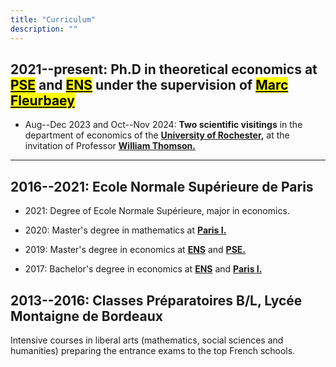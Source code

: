 ```yaml
---
title: "Curriculum"
description: ""
---
```


## 2021--present: Ph.D in theoretical economics at [<mark class="blue">PSE</mark>](https://www.parisschoolofeconomics.eu/en/) and [<mark class="blue">ENS</mark>](https://www.ens.psl.eu/) under the supervision of [<mark class="blue">Marc Fleurbaey</mark>](https://sites.google.com/site/marcfleurbaey/Home)

* Aug--Dec 2023 and Oct--Nov 2024: **Two scientific visitings** in the department of economics of the [<span class="blueText">**University of Rochester,**</span>](https://www.sas.rochester.edu/eco/) at the invitation of Professor [<span class="blueText">**William Thomson.**</span>](https://sites.google.com/view/williamthomson) <br>

---
## 2016--2021: Ecole Normale Supérieure de Paris 

* 2021: Degree of Ecole Normale Supérieure, major in economics. <br>

* 2020: Master's degree in mathematics at [<span class="blueText">**Paris I.**</span>](https://www.pantheonsorbonne.fr/) <br>

* 2019: Master's degree in economics at [<span class="blueText">**ENS**</span>](https://www.ens.psl.eu/) and [<span class="blueText">**PSE.**</span>](https://www.parisschoolofeconomics.eu/en/) <br>

* 2017: Bachelor's degree in economics at [<span class="blueText">**ENS**</span>](https://www.ens.psl.eu/) and [<span class="blueText">**Paris I.**</span>](https://www.pantheonsorbonne.fr/) <br>

## 2013--2016: Classes Préparatoires B/L, Lycée Montaigne de Bordeaux
Intensive courses in liberal arts (mathematics, social sciences and
humanities) preparing the entrance exams to the top French schools.